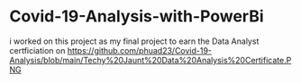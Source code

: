 # Covid-19-Analysis-with-PowerBi

i worked on this project as my final project to earn the Data Analyst certficiation on https://github.com/phuad23/Covid-19-Analysis/blob/main/Techy%20Jaunt%20Data%20Analysis%20Certificate.PNG


